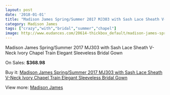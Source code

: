 ```yaml
---
layout: post
date: '2018-01-01'
title: "Madison James Spring/Summer 2017 MJ303 with Sash Lace Sheath V-Neck Ivory Chapel Train Elegant Sleeveless Bridal Gown"
category: Madison James
tags: ["crazy","with","bridal","summer","chapel"]
image: http://www.eudances.com/20614-thickbox_default/madison-james-spring-summer-2017-mj303-with-sash-lace-sheath-v-neck-ivory-chapel-train-elegant-sleeveless-bridal-gown.jpg
---
```

Madison James Spring/Summer 2017 MJ303 with Sash Lace Sheath V-Neck Ivory Chapel Train Elegant Sleeveless Bridal Gown

On Sales: **$368.98**
<a href="https://www.eudances.com/en/madison-james/6190-madison-james-spring-summer-2017-mj303-with-sash-lace-sheath-v-neck-ivory-chapel-train-elegant-sleeveless-bridal-gown.html"><amp-img layout="responsive" width="600" height="600" src="//www.eudances.com/20614-thickbox_default/madison-james-spring-summer-2017-mj303-with-sash-lace-sheath-v-neck-ivory-chapel-train-elegant-sleeveless-bridal-gown.jpg" alt="Madison James Spring/Summer 2017 MJ303 with Sash Lace Sheath V-Neck Ivory Chapel Train Elegant Sleeveless Bridal Gown 0" /></a>
<a href="https://www.eudances.com/en/madison-james/6190-madison-james-spring-summer-2017-mj303-with-sash-lace-sheath-v-neck-ivory-chapel-train-elegant-sleeveless-bridal-gown.html"><amp-img layout="responsive" width="600" height="600" src="//www.eudances.com/20618-thickbox_default/madison-james-spring-summer-2017-mj303-with-sash-lace-sheath-v-neck-ivory-chapel-train-elegant-sleeveless-bridal-gown.jpg" alt="Madison James Spring/Summer 2017 MJ303 with Sash Lace Sheath V-Neck Ivory Chapel Train Elegant Sleeveless Bridal Gown 1" /></a>
<a href="https://www.eudances.com/en/madison-james/6190-madison-james-spring-summer-2017-mj303-with-sash-lace-sheath-v-neck-ivory-chapel-train-elegant-sleeveless-bridal-gown.html"><amp-img layout="responsive" width="600" height="600" src="//www.eudances.com/20617-thickbox_default/madison-james-spring-summer-2017-mj303-with-sash-lace-sheath-v-neck-ivory-chapel-train-elegant-sleeveless-bridal-gown.jpg" alt="Madison James Spring/Summer 2017 MJ303 with Sash Lace Sheath V-Neck Ivory Chapel Train Elegant Sleeveless Bridal Gown 2" /></a>
<a href="https://www.eudances.com/en/madison-james/6190-madison-james-spring-summer-2017-mj303-with-sash-lace-sheath-v-neck-ivory-chapel-train-elegant-sleeveless-bridal-gown.html"><amp-img layout="responsive" width="600" height="600" src="//www.eudances.com/20616-thickbox_default/madison-james-spring-summer-2017-mj303-with-sash-lace-sheath-v-neck-ivory-chapel-train-elegant-sleeveless-bridal-gown.jpg" alt="Madison James Spring/Summer 2017 MJ303 with Sash Lace Sheath V-Neck Ivory Chapel Train Elegant Sleeveless Bridal Gown 3" /></a>
<a href="https://www.eudances.com/en/madison-james/6190-madison-james-spring-summer-2017-mj303-with-sash-lace-sheath-v-neck-ivory-chapel-train-elegant-sleeveless-bridal-gown.html"><amp-img layout="responsive" width="600" height="600" src="//www.eudances.com/20615-thickbox_default/madison-james-spring-summer-2017-mj303-with-sash-lace-sheath-v-neck-ivory-chapel-train-elegant-sleeveless-bridal-gown.jpg" alt="Madison James Spring/Summer 2017 MJ303 with Sash Lace Sheath V-Neck Ivory Chapel Train Elegant Sleeveless Bridal Gown 4" /></a>

Buy it: [Madison James Spring/Summer 2017 MJ303 with Sash Lace Sheath V-Neck Ivory Chapel Train Elegant Sleeveless Bridal Gown](https://www.eudances.com/en/madison-james/6190-madison-james-spring-summer-2017-mj303-with-sash-lace-sheath-v-neck-ivory-chapel-train-elegant-sleeveless-bridal-gown.html "Madison James Spring/Summer 2017 MJ303 with Sash Lace Sheath V-Neck Ivory Chapel Train Elegant Sleeveless Bridal Gown")

View more: [Madison James](https://www.eudances.com/en/75-Madison-James "Madison James")